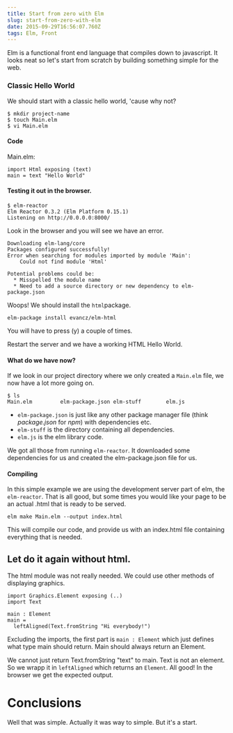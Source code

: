 ```yaml
---
title: Start from zero with Elm
slug: start-from-zero-with-elm
date: 2015-09-29T16:56:07.760Z
tags: Elm, Front
---
```


Elm is a functional front end language that compiles down to javascript. It looks neat so let's start from scratch by building something simple for the web.

### Classic Hello World

We should start with a classic hello world, 'cause why not?

```
$ mkdir project-name
$ touch Main.elm
$ vi Main.elm
```

#### Code
Main.elm:
```
import Html exposing (text)
main = text "Hello World"
```

#### Testing it out in the browser.
```
$ elm-reactor
Elm Reactor 0.3.2 (Elm Platform 0.15.1)
Listening on http://0.0.0.0:8000/
```

Look in the browser and you will see we have an error.

```
Downloading elm-lang/core
Packages configured successfully!
Error when searching for modules imported by module 'Main':
    Could not find module 'Html'

Potential problems could be:
  * Misspelled the module name
  * Need to add a source directory or new dependency to elm-package.json
```
Woops! We should install the `html`package.

```
elm-package install evancz/elm-html
```

You will have to press (y) a couple of times.

Restart the server and we have a working HTML Hello World.

#### What do we have now?

If we look in our project directory where we only created a `Main.elm` file, we now have a lot more going on.

```
$ ls
Main.elm         elm-package.json elm-stuff        elm.js
```

 - `elm-package.json` is just like any other package manager file (think *package.json* for _npm_) with dependencies etc.
 - `elm-stuff` is the directory containing all dependencies. 
 - `elm.js` is the elm library code.

We got all those from running `elm-reactor`. It downloaded some dependencies for us and created the elm-package.json file for us.

#### Compiling
In this simple example we are using the development server part of elm, the `elm-reactor`. That is all good, but some times you would like your page to be an actual .html that is ready to be served.

`elm make Main.elm --output index.html`

This will compile our code, and provide us with an index.html file containing everything that is needed.

## Let do it again without html.
The html module was not really needed. We could use other methods of displaying graphics.

```
import Graphics.Element exposing (..)
import Text
  
main : Element
main =
  leftAligned(Text.fromString "Hi everybody!")
```

Excluding the imports, the first part is `main : Element` which just defines what type main should return. Main should always return an Element.

We cannot just return Text.fromString "text" to main. Text is not an element. So we wrapp it in `leftAligned` which returns an `Element`. All good! In the browser we get the expected output.

# Conclusions
Well that was simple. Actually it was way to simple. But it's a start.
